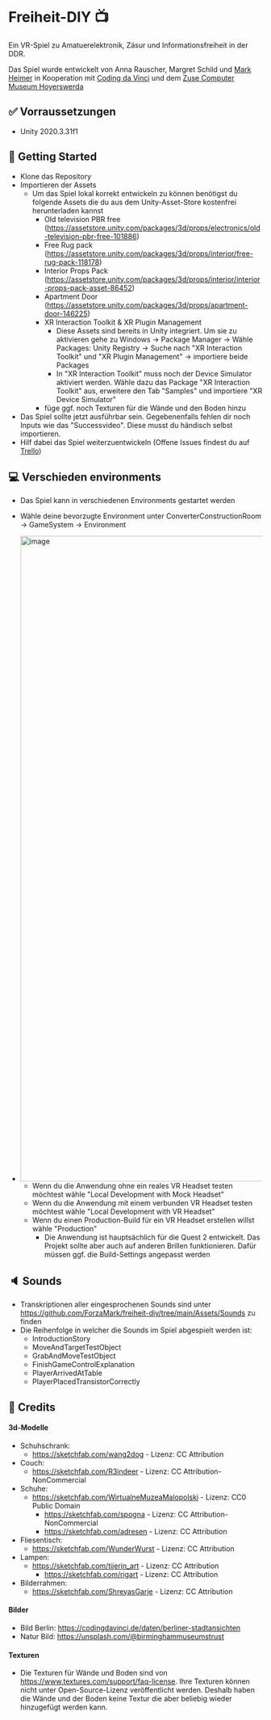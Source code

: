 # Freiheit-DIY :tv:

Ein VR-Spiel zu Amatuerelektronik, Zäsur und Informationsfreiheit in der DDR.

Das Spiel wurde entwickelt von Anna Rauscher, Margret Schild und [Mark Heimer](me.cratory.de) in Kooperation mit [Coding da Vinci](https://codingdavinci.de/) und dem [Zuse Computer Museum Hoyerswerda](https://zuse-computer-museum.com/)

## :white_check_mark: Vorraussetzungen
- Unity 2020.3.31f1

## :rocket: Getting Started
- Klone das Repository 
- Importieren der Assets
  - Um das Spiel lokal korrekt entwickeln zu können benötigst du folgende Assets die du aus dem Unity-Asset-Store kostenfrei herunterladen kannst
    - Old television PBR free (https://assetstore.unity.com/packages/3d/props/electronics/old-television-pbr-free-101886)
    - Free Rug pack (https://assetstore.unity.com/packages/3d/props/interior/free-rug-pack-118178)
    - Interior Props Pack (https://assetstore.unity.com/packages/3d/props/interior/interior-props-pack-asset-86452)
    - Apartment Door (https://assetstore.unity.com/packages/3d/props/apartment-door-146225)
    - XR Interaction Toolkit & XR Plugin Management
      - Diese Assets sind bereits in Unity integriert. Um sie zu aktivieren gehe zu Windows -> Package Manager -> Wähle Packages: Unity Registry -> Suche nach "XR Interaction Toolkit" und "XR Plugin Management" -> importiere beide Packages
      - In "XR Interaction Toolkit" muss noch der Device Simulator aktiviert werden. Wähle dazu das Package "XR Interaction Toolkit" aus, erweitere den Tab "Samples" und importiere "XR Device Simulator"
    - füge ggf. noch Texturen für die Wände und den Boden hinzu
- Das Spiel sollte jetzt ausführbar sein. Gegebenenfalls fehlen dir noch Inputs wie das "Successvideo". Diese musst du händisch selbst importieren.
- Hilf dabei das Spiel weiterzuentwickeln (Offene Issues findest du auf [Trello](https://trello.com/b/9MdesXd9/entwicklung)) 

## :computer: Verschieden environments
- Das Spiel kann in verschiedenen Environments gestartet werden
- Wähle deine bevorzugte Environment unter ConverterConstructionRoom -> GameSystem -> Environment
- <img width="1279" alt="image" src="https://user-images.githubusercontent.com/28750031/197191844-775fdcfb-4b2b-477e-91ce-8dd03a875a39.png">

  - Wenn du die Anwendung ohne ein reales VR Headset testen möchtest wähle "Local Development with Mock Headset"
  - Wenn du die Anwendung mit einem verbunden VR Headset testen möchtest wähle "Local Development with VR Headset"
  - Wenn du einen Production-Build für ein VR Headset erstellen willst wähle "Production" 
    - Die Anwendung ist hauptsächlich für die Quest 2 entwickelt. Das Projekt sollte aber auch auf anderen Brillen funktionieren. Dafür müssen ggf. die Build-Settings angepasst werden   


## :speaker: Sounds
- Transkriptionen aller eingesprochenen Sounds sind unter https://github.com/ForzaMark/freiheit-diy/tree/main/Assets/Sounds zu finden
- Die Reihenfolge in welcher die Sounds im Spiel abgespielt werden ist:
  - IntroductionStory
  - MoveAndTargetTestObject
  - GrabAndMoveTestObject
  - FinishGameControlExplanation
  - PlayerArrivedAtTable
  - PlayerPlacedTransistorCorrectly

## :gem: Credits
#### 3d-Modelle
- Schuhschrank: 
	- https://sketchfab.com/wang2dog - Lizenz: CC Attribution
- Couch: 
	- https://sketchfab.com/R3indeer - Lizenz: CC Attribution-NonCommercial
- Schuhe: 
	- https://sketchfab.com/WirtualneMuzeaMalopolski - Lizenz: CC0 Public Domain
      - https://sketchfab.com/spogna - Lizenz: CC Attribution-NonCommercial
      - https://sketchfab.com/adresen - Lizenz: CC Attribution
- Fliesentisch: 
	- https://sketchfab.com/WunderWurst - Lizenz: CC Attribution
- Lampen: 
	- https://sketchfab.com/tijerin_art - Lizenz: CC Attribution
      - https://sketchfab.com/rigart - Lizenz: CC Attribution
- Bilderrahmen: 
	- https://sketchfab.com/ShreyasGarje - Lizenz: CC Attribution

#### Bilder
- Bild Berlin: https://codingdavinci.de/daten/berliner-stadtansichten
- Natur Bild: https://unsplash.com/@birminghammuseumstrust

#### Texturen
- Die Texturen für Wände und Boden sind von https://www.textures.com/support/faq-license. Ihre Texturen können nicht unter Open-Source-Lizenz veröffentlicht werden. Deshalb haben die Wände und der Boden keine Textur die aber beliebig wieder hinzugefügt werden kann.